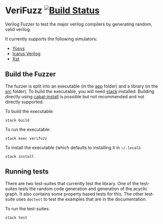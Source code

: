 # VeriFuzz [![Build Status](https://travis-ci.com/ymherklotz/verifuzz.svg?token=qfBKKGwxeWkjDsy7e16x&branch=master)](https://travis-ci.com/ymherklotz/verifuzz)

Verilog Fuzzer to test the major verilog compilers by generating random, valid
verilog.

It currently supports the following simulators:

- [Yosys](http://www.clifford.at/yosys/)
- [Icarus Verilog](http://iverilog.icarus.com)
- [Xst](https://www.xilinx.com/support/documentation/sw_manuals/xilinx11/ise_c_using_xst_for_synthesis.htm)

## Build the Fuzzer

The fuzzer is split into an executable (in the [app](/app) folder) and a
library (in the [src](/src) folder). To build the executable, you will need
[stack](https://docs.haskellstack.org/en/stable/README/) installed. Building
directly using [cabal-install](https://www.haskell.org/cabal/download.html) is
possible but not recommended and not directly supported.

To build the executable:

```
stack build
```

To run the executable:

```
stack exec verifuzz
```

To install the executable (which defaults to installing it in `~/.local`):

```
stack install
```

## Running tests

There are two test-suites that currently test the library. One of the
test-suites tests the random code generation and generation of the acyclic
graph. It also contains some property based tests for this. The other test-suite
uses `doctest` to test the examples that are in the documentation.

To run the test-suites:

```
stack test
```
